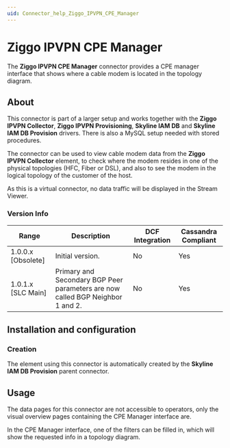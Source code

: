 ```yaml
---
uid: Connector_help_Ziggo_IPVPN_CPE_Manager
---
```


# Ziggo IPVPN CPE Manager

The **Ziggo IPVPN CPE Manager** connector provides a CPE manager interface that shows where a cable modem is located in the topology diagram.

## About

This connector is part of a larger setup and works together with the **Ziggo IPVPN Collector**, **Ziggo IPVPN Provisioning**, **Skyline IAM DB** and **Skyline IAM DB Provision** drivers. There is also a MySQL setup needed with stored procedures.

The connector can be used to view cable modem data from the **Ziggo IPVPN Collector** element, to check where the modem resides in one of the physical topologies (HFC, Fiber or DSL), and also to see the modem in the logical topology of the customer of the host.

As this is a virtual connector, no data traffic will be displayed in the Stream Viewer.

### Version Info

| **Range**     | **Description**                                                                | **DCF Integration** | **Cassandra Compliant** |
|----------------------|--------------------------------------------------------------------------------|---------------------|-------------------------|
| 1.0.0.x \[Obsolete\] | Initial version.                                                               | No                  | Yes                     |
| 1.0.1.x \[SLC Main\] | Primary and Secondary BGP Peer parameters are now called BGP Neighbor 1 and 2. | No                  | Yes                     |

## Installation and configuration

### Creation

The element using this connector is automatically created by the **Skyline IAM DB Provision** parent connector.

## Usage

The data pages for this connector are not accessible to operators, only the visual overview pages containing the CPE Manager interface are.

In the CPE Manager interface, one of the filters can be filled in, which will show the requested info in a topology diagram.

